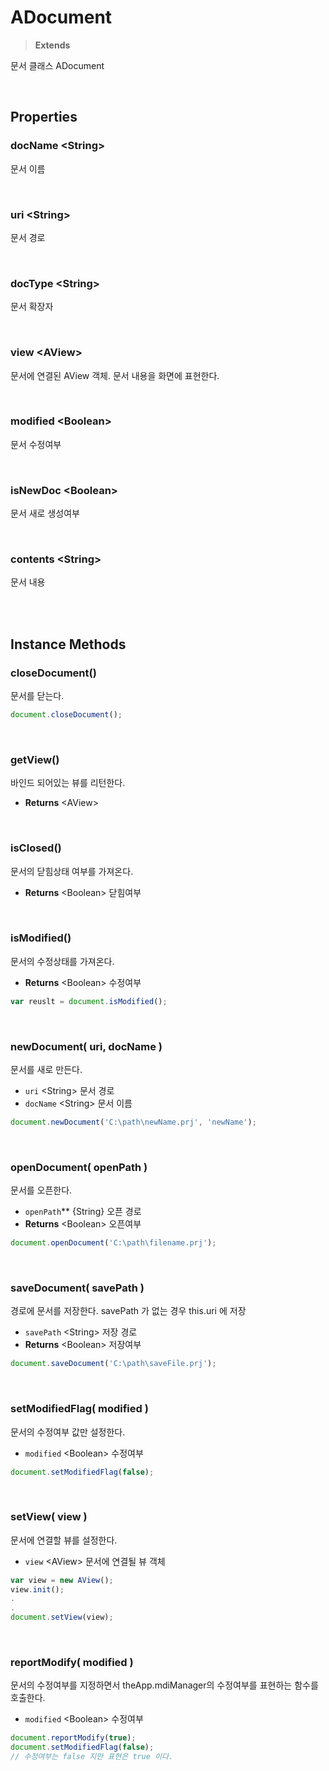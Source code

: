# ADocument
> **Extends**

문서 클래스 ADocument

<br/>

## Properties


### docName \<String>

문서 이름

<br/>

### uri \<String>

문서 경로

<br/>

### docType \<String>

문서 확장자

<br/>

### view \<AView>

문서에 연결된 AView 객체. 문서 내용을 화면에 표현한다.

<br/>

### modified \<Boolean>

문서 수정여부

<br/>

### isNewDoc \<Boolean>

문서 새로 생성여부

<br/>

### contents \<String>

문서 내용

<br/>
<br/>


## Instance Methods

### closeDocument()

문서를 닫는다.

```js
document.closeDocument();
```

<br/>

### getView()

바인드 되어있는 뷰를 리턴한다.

* **Returns** \<AView> 

<br/>

### isClosed()

문서의 닫힘상태 여부를 가져온다.

* **Returns** \<Boolean> 닫힘여부

<br/>

### isModified()

문서의 수정상태를 가져온다.

* **Returns** \<Boolean> 수정여부

```js
var reuslt = document.isModified();
```

<br/>

### newDocument( uri, docName )

문서를 새로 만든다.

* `uri` \<String> 문서 경로
* `docName` \<String> 문서 이름

```js
document.newDocument('C:\path\newName.prj', 'newName');
```

<br/>

### openDocument( openPath )

문서를 오픈한다.

* `openPath`** {String} 오픈 경로
* **Returns** \<Boolean> 오픈여부

```js
document.openDocument('C:\path\filename.prj');
```

<br/>

### saveDocument( savePath )

경로에 문서를 저장한다. savePath 가 없는 경우 this.uri 에 저장

* `savePath` \<String> 저장 경로
* **Returns** \<Boolean> 저장여부

```js
document.saveDocument('C:\path\saveFile.prj');
```

<br/>

### setModifiedFlag( modified )

문서의 수정여부 값만 설정한다.

* `modified` \<Boolean> 수정여부

```js
document.setModifiedFlag(false);
```

<br/>

### setView( view )

문서에 연결할 뷰를 설정한다.

* `view` \<AView> 문서에 연결될 뷰 객체

```js
var view = new AView();
view.init();
.
.
document.setView(view);
```

<br/>

### reportModify( modified )

문서의 수정여부를 지정하면서 theApp.mdiManager의 수정여부를 표현하는 함수를 호출한다.

* `modified` \<Boolean> 수정여부

```js
document.reportModify(true);
document.setModifiedFlag(false);
// 수정여부는 false 지만 표현은 true 이다.
```

<br/>
<br/>
